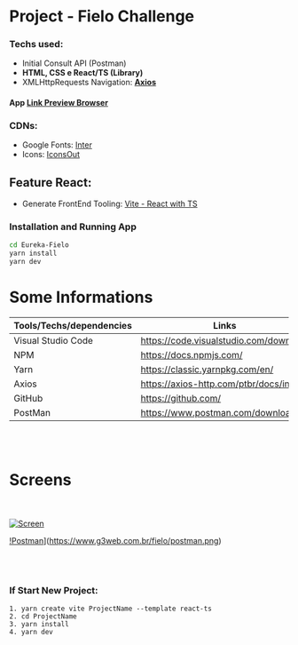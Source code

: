 # Project - Fielo Challenge
### Techs used:  
- Initial Consult API (Postman)
- **HTML, CSS e React/TS (Library)**
- XMLHttpRequests Navigation: [**Axios**](https://axios-http.com/ptbr/docs/intro)


#### App [Link Preview Browser](https://www.g3web.com.br/fielo/)



### CDNs:
- Google Fonts: [Inter](https://fonts.googleapis.com/css2?family=Inter:wght@100;200;300;400;500;700&display=swap)
- Icons: [IconsOut](https://iconscout.com/unicons/explore/line)



## Feature React:
 - Generate FrontEnd Tooling: [Vite - React with TS](https://vitejs.dev)
 
### Installation and Running App

```sh
cd Eureka-Fielo
yarn install
yarn dev
```

# Some Informations

| Tools/Techs/dependencies | Links |
| ------ | ------ |
| Visual Studio Code | https://code.visualstudio.com/download
| NPM | https://docs.npmjs.com/
| Yarn | https://classic.yarnpkg.com/en/
| Axios | https://axios-http.com/ptbr/docs/intro
| GitHub | https://github.com/ |
| PostMan | https://www.postman.com/downloads/ |

<br /><br />

# Screens <br /><br />
[![Screen](https://g3web.com.br/fielo/screen.png)](https://g3web.com.br/fielo/screen.png)

[!Postman](https://www.g3web.com.br/fielo/postman.png)](https://www.g3web.com.br/fielo/postman.png)


<br /><br />

### If Start New Project:

```
1. yarn create vite ProjectName --template react-ts
2. cd ProjectName
3. yarn install
4. yarn dev
```
